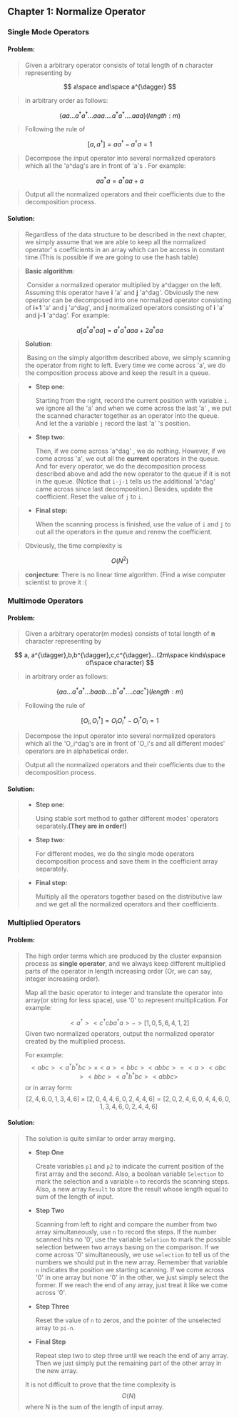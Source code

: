 ## Chapter 1: Normalize Operator

### Single Mode Operators 

#### Problem:

>Given a arbitrary operator consists of  total length of **n** character representing by  

$$
a\space and\space a^{\dagger}
$$

> in arbitrary order  as follows:

$$
\{aa...a^{\dagger}a^{\dagger}...aaa....a^{\dagger}a^{\dagger}....aaa\} (length:m)
$$

> Following the rule of 

$$
[a,a^{\dagger}]=aa^{\dagger}-a^{\dagger}a=1
$$

> Decompose the input operator into several normalized operators which all the 'a^dag's are in front of 'a's . For example:

$$
{aa^{\dagger}a}=a^{\dagger}aa+a
$$

> Output all the normalized operators and their coefficients due to the decomposition process.

#### Solution:

> Regardless of the data structure to be described in the next chapter, we simply assume that we are able to keep all the normalized operator' s coefficients in an array which can be access in constant time.(This is possible if we are going to use the hash table) 

> **Basic algorithm**:
>
> ​	Consider a normalized operator multiplied by a^dagger on the left. Assuming this operator have **i** 'a' and **j** 'a^dag'. Obviously the new operator can be decomposed into one normalized operator consisting of **i+1** 'a' and **j**  'a^dag', and **j** normalized operators consisting of **i** 'a' and **j-1** 'a^dag'. For example:

$$
a[a^{\dagger}a^{\dagger}aa]=a^{\dagger}a^{\dagger}aaa+2a^{\dagger}aa
$$

> **Solution**:
>
> ​	Basing on the simply algorithm described above, we simply scanning the operator from right to left. Every time we come across 'a', we do the composition process above and keep the result in a queue. 

> * **Step one:**
>
>   Starting from the right, record the current position with variable `i`. we ignore all the 'a' and when we come across the last 'a' , we put the scanned character together as an operator into the queue. And let the a variable `j` record the last 'a' 's position.

> * **Step two:**
>
>   Then, if we come across 'a^dag' , we do nothing. However, if we come across 'a', we out all the **current** operators in the queue. And for every operator, we do the decomposition process described above and add the new operator to the queue if it is not in the queue. (Notice that `i-j-1` tells us the additional 'a^dag' came across since last decomposition.) Besides, update the coefficient. Reset the value of `j` to `i`.

> * **Final step:**
>
>   When the scanning process is finished, use the value of `i` and `j` to out all the operators in the queue  and renew the coefficient.

> Obviously, the time complexity is

$$
O(N^2)
$$

> **conjecture**: There is no linear time algorithm. (Find a wise computer scientist to prove it :(

### Multimode Operators

#### Problem:

>Given a arbitrary operator(m modes) consists of  total length of **n** character representing by  

$$
a, a^{\dagger},b,b^{\dagger},c,c^{\dagger}...(2m\space kinds\space of\space character)
$$

> in arbitrary order  as follows:

$$
\{aa...a^{\dagger}a^{\dagger}...baab....b^{\dagger}a^{\dagger}....cac^\dagger\} (length:m)
$$

> Following the rule of 

$$
[O_i,O_i^{\dagger}]=O_iO_i^{\dagger}-O_i^{\dagger}O_i=1
$$

> Decompose the input operator into several normalized operators which all the 'O_i^dag's are in front of 'O_i's and all different modes' operators are in alphabetical order.

> Output all the normalized operators and their coefficients due to the decomposition process.

#### Solution:

> * **Step one:**
>
>   Using stable sort method to gather different modes' operators separately.**(They are in order!)**

> * **Step two:**
>
>   For different modes, we do the single mode operators decomposition process and save them in the coefficient array separately.

> * **Final step:**
>
>   Multiply all the operators together based on the distributive law and we get all the normalized operators and their coefficients.

### Multiplied Operators

#### Problem:
>The high order terms which are produced by the cluster expansion process as **single operator**, and we always keep different multiplied parts of the operator in length increasing order (Or, we can say, integer increasing order). 
>
>Map all the basic operator to integer and translate the operator into array(or string for less space), use '0' to represent multiplication. For example:
>
>$$
><a^{\dagger}><c^{\dagger}cba^{\dagger}a>->[1,0,5,6,4,1,2]
>$$
>Given two normalized operators, output the normalized operator created by the multiplied process.
>
>For example:
>$$
><abc><a^{\dagger}b^{\dagger}bc>\times<a><bbc><abbc>=<a><abc><bbc><a^{\dagger}b^{\dagger}bc><abbc>
>$$
>or in array form:
>$$
>[2,4,6,0,1,3,4,6]\times[2,0,4,4,6,0,2,4,4,6]=[2,0,2,4,6,0,4,4,6,0,1,3,4,6,0,2,4,4,6]
>$$

#### Solution:

> The solution is quite similar to order array merging. 
>
> * **Step One**
>
>   Create variables `p1` and `p2` to indicate the current position of the first array and the second. Also, a boolean variable `Selection` to mark the selection and a variable `n` to records the scanning steps. Also, a new array `Result` to store the result whose length equal to sum of the length of input.
>
> * **Step Two** 
>
>   Scanning from left to right and compare the number from two array simultaneously, use `n` to record the steps. If the number scanned hits no '0', use the variable `Seletion` to mark the possible selection between two arrays basing on the comparison. If we come across '0' simultaneously, we use `selection` to tell us of the numbers we should put in the new array. Remember that variable `n` indicates the position we starting scanning. If we come across '0' in one array but none '0' in the other, we just simply select the former. If we reach the end of any array, just treat it like we come across '0'. 
>
> * **Step Three**
>
>   Reset the value of `n` to zeros, and the pointer of the unselected array to `pi-n`.
>
> * **Final Step**  
>
>   Repeat step two to step three until we reach the end of any array. Then we just simply put the remaining part of the other array in the new array.
>
> It is not difficult to prove that the time complexity is
> $$
> O(N)
> $$
> where N is the sum of the length of input array.



